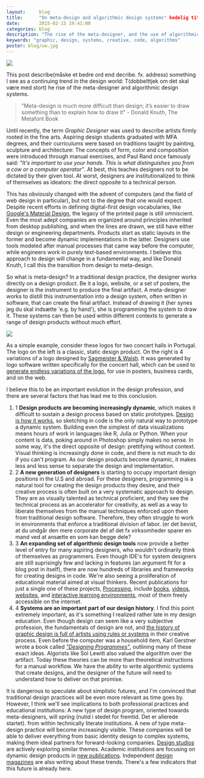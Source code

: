 ```yaml
---
layout:     blog
title:      "On meta-design and algorithmic design systems" kedelig titel 
date:       2015-02-15 19:41:00
categories: blog
description: "The rise of the meta-designer, and the use of algorithmic design systems."
keywords: "graphic, design, systems, creative, code, algorithms"
poster: blog/vw.jpg
---
```


<div class="wide-750">
  <img src="{% asset_path blog/vw.jpg %}" />
</div>

This post describe(måske et bedre ord end decribe. fx. address) something I see as a continuing trend in the design world: T(dobbelttjek om det skal være med stort) he rise of the meta-designer and algorithmic design systems.

> "Meta-design is much more difficult than design; it’s easier to draw something than to explain how to draw it" - Donald Knuth, The Metafont Book

Until recently, the term *Graphic Designer* was used to describe artists firmly rooted in the fine arts. Aspiring design students graduated with MFA degrees, and their curriculums were based on traditions taught by painting, sculpture and architecture: The concepts of form, color and composition were introduced through manual exercises, and Paul Rand once famously said: *"It's important to use your hands. This is what distinguishes you from a cow or a computer operator"*. At best, this teaches designers not to be dictated by their given tool. At worst, designers are institutionalized to think of themselves as ideators: the direct opposite to a technical person. 

This has obviously changed with the advent of computers (and the field of web design in particular), but not to the degree that one would expect. Despite recent efforts in defining digital-first design vocabularies, like [Google's Material Design](http://www.google.com/design/spec/material-design/introduction.html), the legacy of the printed page is still omniscient. Even the most adept companies are organized around principles inherited from desktop publishing, and when the lines are drawn, we still have either design or engineering departments. Products start as static layouts in the former and become dynamic implementations in the latter. Designers use tools modeled after manual processes that came way before the computer, while engineers work in purely text-based environments. I believe this approach to design will change in a fundamental way, and like Donald Knuth, I call this the transition from design to meta-design.

So what is meta-design? In a traditional design practice, the designer works directly on a design product. Be it a logo, website, or a set of posters, the designer is the instrument to produce the final artifact. A meta-designer works to distill this instrumentation into a design system, often written in software, that can create the final artifact. Instead of drawing it (her synes jeg du skal indsætte 'e.g. by hand'), she is programming the system to draw it. These systems can then be used within different contexts to generate a range of design products without much effort.

<div class="wide-750">
  <img src="{% asset_path blog/casa.jpg %}" />
</div>

As a simple example, consider these logos for two concert halls in Portugal. The logo on the left is a classic, static design product. On the right is 4 variations of a logo designed by [Sagmeister & Walsh](http://www.sagmeisterwalsh.com/). It was generated by logo software written specifically for the concert hall, which can be used to [generate endless variations of the logo](http://www.sagmeisterwalsh.com/work/project/casa-da-musica-identity/), for use in posters, business cards, and on the web.

I believe this to be an important evolution in the design profession, and there are several factors that has lead me to this conclusion.

<ol class="bignums">

  <li>
    <span class="bignum">1</span>
    <strong>Design products are becoming increasingly dynamic</strong>, which makes it difficult to sustain a design process based on static prototypes. <a href="http://daringfireball.net/2012/02/walter_isaacson_steve_jobs">Design is how it works</a>, so sketching in code is the only natural way to prototype a dynamic system. Building even the simplest of data visualizations means hours of work in languages like R, Julia or Python. When your content is data, poking around in Photoshop simply makes no sense. In some way, it's the direct opposite of design: prettifying without context. Visual thinking is increasingly done in code, and there is not much to do if you can't program. As our design products become dynamic, it makes less and less sense to separate the design and implementation.
  </li>

  <li>
    <span class="bignum">2</span>
    <strong>A new generation of designers</strong> is starting to occupy important design positions in the U.S and abroad. For these designers, programming is a natural tool for creating the design products they desire, and their creative process is often built on a very systematic approach to design. They are as visually talented as technical proficient, and they see the technical process as an accelerator for creativity, as well as a way to liberate themselves from the manual techniques enforced upon them from traditional design software. Therefore, they often struggle to work in environments that enforce a traditional division of labor. (er det bevist, at du undgår den mere corporate del af det fx virksomheder sparer en mand ved at ansætte en som kan begge dele? 
  </li>
  
  <li>
    <span class="bignum">3</span>
    <strong>An expanding set of algorithmic design tools</strong> now provide a better level of entry for many aspiring designers, who wouldn't ordinarily think of themselves as programmers. Even though IDE's for system designers are still suprisingly few and lacking in features (an argument fit for a blog post in itself), there are now hundreds of libraries and frameworks for creating designs in code. We're also seeing a proliferation of educational material aimed at visual thinkers. Recent publications for just a single one of these projects, <a href="https://processing.org/">Processing</a>, include <a href="http://www.amazon.com/Processing-Programming-Handbook-Designers-Artists/dp/026202828X/ref=sr_1_6?s=books&amp;ie=UTF8&amp;qid=1406934187&amp;sr=1-6&amp;keywords=processing">books</a>, <a href="http://icm.shiffman.net/0.0/">videos</a>, <a href="http://natureofcode.com/book">websites</a>, and <a href="http://hello.processing.org/">interactive learning environments</a>, most of them freely accessible on the internet.
  </li>

  <li>
    <span class="bignum">4</span>
    <strong>Systems are an important part of our design history</strong>. I find this point extremely important, as it's something I realized rather late in my design education. Even though design can seem like a very subjective profession, the fundamentals of design are not, and <a href="http://printingcode.runemadsen.com/lecture-intro/">the history of graphic design is full of artists using rules or systems</a> in their creative process. Even before the computer was a household item, Karl Gerstner wrote a book called <em><a href="http://runemadsen.com/blog/karl-gerstner-designing-programmes/">"Designing Programmes"</a></em>, outlining many of these exact ideas. Algorists like Sol Lewitt also valued the algorithm over the artifact. Today these theories can be more than theoretical instructions for a manual workflow. We have the ability to write algorithmic systems that create designs, and the designer of the future will need to understand how to deliver on that promise.
  </li>

</ol>

It is dangerous to speculate about simplistic futures, and I'm convinced that  traditional design practices will be even more relevant as time goes by. However, I think we'll see implications to both professional practices and educational institutions: A new type of design program, oriented towards meta-designers, will spring (nutid i stedet for fremtid. Det er allerede startet). from within technically literate institutions. A new of type meta-design practice will become increasingly visible. These companies will be able to deliver everything from basic identity design to complex systems, making them ideal partners for forward-looking companies. [Design studios](sagmeisterwalsh.com) are actively exploring similar themes. Academic institutions are focusing on dynamic design products in [new publications](http://www.amazon.com/Dynamic-Identities-Cultural-Public-Context/dp/3037781637). Independent [design](http://www.dot-dot-dot.us/) [magazines](http://www.servinglibrary.org/) are also writing about these trends. There's a few indicators that this future is already here.




